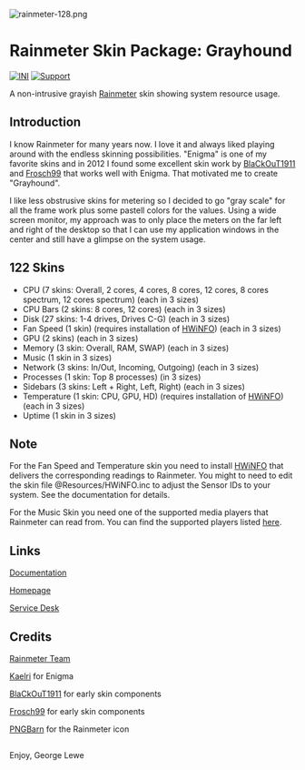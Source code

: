 ![rainmeter-128.png](https://bytebucket.org/ravatar/%7Bbd8fd59d-eafd-4ba0-82d6-c8c91bcb31c4%7D?ts=2748439)

# Rainmeter Skin Package: Grayhound
[![INI](https://img.shields.io/badge/Language-INI-informational.svg)](https://en.wikipedia.org/wiki/INI_file)
[![Support](https://img.shields.io/badge/Supported-yes-009900.svg)](https://georgelewe.atlassian.net/servicedesk/customer/portal/5)

A non-intrusive grayish [Rainmeter](https://www.rainmeter.net/) skin showing system resource usage.

## Introduction
I know Rainmeter for many years now. I love it and always liked playing around with the endless skinning possibilities. "Enigma" is one of my favorite skins and in 2012 I found some excellent skin work by [BlaCkOuT1911](http://blackout1911.deviantart.com/) and [Frosch99](http://frosch99.deviantart.com/) that works well with Enigma. That motivated me to create "Grayhound".

I like less obstrusive skins for metering so I decided to go "gray scale" for all the frame work plus some pastell colors for the values. Using a wide screen monitor, my approach was to only place the meters on the far left and right of the desktop so that I can use my application windows in the center and still have a glimpse on the system usage.

## 122 Skins

* CPU (7 skins: Overall, 2 cores, 4 cores, 8 cores, 12 cores, 8 cores spectrum, 12 cores spectrum) (each in 3 sizes)
* CPU Bars (2 skins: 8 cores, 12 cores) (each in 3 sizes)
* Disk (27 skins: 1-4 drives, Drives C-G) (each in 3 sizes)
* Fan Speed (1 skin) (requires installation of [HWiNFO](https://www.hwinfo.com/)) (each in 3 sizes)
* GPU (2 skins) (each in 3 sizes)
* Memory (3 skin: Overall, RAM, SWAP) (each in 3 sizes)
* Music (1 skin in 3 sizes)
* Network (3 skins: In/Out, Incoming, Outgoing) (each in 3 sizes)
* Processes (1 skin: Top 8 processes) (in 3 sizes)
* Sidebars (3 skins: Left + Right, Left, Right) (each in 3 sizes)
* Temperature (1 skin: CPU, GPU, HD) (requires installation of [HWiNFO](https://www.hwinfo.com/)) (each in 3 sizes)
* Uptime (1 skin in 3 sizes)

## Note
For the Fan Speed and Temperature skin you need to install [HWiNFO](https://www.hwinfo.com/) that delivers the corresponding readings to Rainmeter.
You might to need to edit the skin file @Resources/HWiNFO.inc to adjust the Sensor IDs to your system. See the documentation for details.

For the Music Skin you need one of the supported media players that Rainmeter can read from. You can find the supported players listed [here](https://docs.rainmeter.net/manual/measures/nowplaying/).

## Links
[Documentation](https://support.lewe.com/doc/rainmeter-grayhound/)

[Homepage](https://www.lewe.com/)

[Service Desk](https://georgelewe.atlassian.net/servicedesk/customer/portal/5)

## Credits
[Rainmeter Team](https://www.rainmeter.net/)

[Kaelri](https://www.deviantart.com/kaelri) for Enigma

[BlaCkOuT1911](http://blackout1911.deviantart.com/) for early skin components

[Frosch99](http://frosch99.deviantart.com/) for early skin components

[PNGBarn](https://www.pngbarn.com/png-image-phdsw) for the Rainmeter icon

## 
Enjoy,
George Lewe